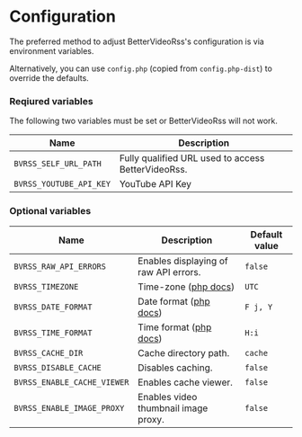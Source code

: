 # Configuration
The preferred method to adjust BetterVideoRss's configuration is via environment variables.

Alternatively, you can use `config.php` (copied from `config.php-dist`) to override the defaults.

### Reqiured variables
The following two variables must be set or BetterVideoRss will not work.

| Name      			| Description										 |
|--						| --												 |
|`BVRSS_SELF_URL_PATH`	| Fully qualified URL used to access BetterVideoRss. |
|`BVRSS_YOUTUBE_API_KEY`| YouTube API Key 									 |

### Optional variables
| Name      					| Description							| Default value |
|--								| --									|--				|
|`BVRSS_RAW_API_ERRORS`			| Enables displaying of raw API errors.	| `false`		|
|`BVRSS_TIMEZONE`				| Time-zone ([php docs](https://www.php.net/manual/en/timezones.php))							|`UTC`			|
|`BVRSS_DATE_FORMAT`			| Date format ([php docs](https://www.php.net/manual/en/function.date.php))						|`F j, Y`		|
|`BVRSS_TIME_FORMAT`			| Time format ([php docs](https://www.php.net/manual/en/function.date.php))						|`H:i`			|
|`BVRSS_CACHE_DIR`				| Cache directory path. 				|`cache`		|
|`BVRSS_DISABLE_CACHE`			| Disables caching.						|`false`		|
|`BVRSS_ENABLE_CACHE_VIEWER`	| Enables cache viewer.			  		|`false`		|
|`BVRSS_ENABLE_IMAGE_PROXY`		| Enables video thumbnail image proxy.	|`false`		|